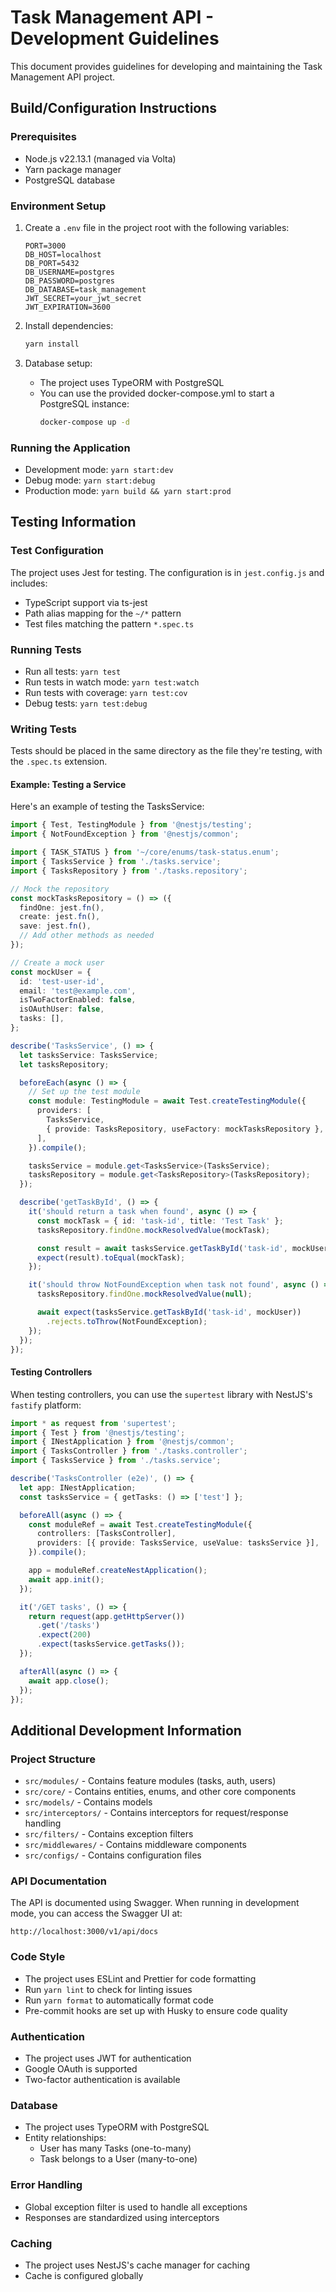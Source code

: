 # Task Management API - Development Guidelines

This document provides guidelines for developing and maintaining the Task Management API project.

## Build/Configuration Instructions

### Prerequisites

- Node.js v22.13.1 (managed via Volta)
- Yarn package manager
- PostgreSQL database

### Environment Setup

1. Create a `.env` file in the project root with the following variables:
   ```
   PORT=3000
   DB_HOST=localhost
   DB_PORT=5432
   DB_USERNAME=postgres
   DB_PASSWORD=postgres
   DB_DATABASE=task_management
   JWT_SECRET=your_jwt_secret
   JWT_EXPIRATION=3600
   ```

2. Install dependencies:
   ```bash
   yarn install
   ```

3. Database setup:
    - The project uses TypeORM with PostgreSQL
    - You can use the provided docker-compose.yml to start a PostgreSQL instance:
      ```bash
      docker-compose up -d
      ```

### Running the Application

- Development mode: `yarn start:dev`
- Debug mode: `yarn start:debug`
- Production mode: `yarn build && yarn start:prod`

## Testing Information

### Test Configuration

The project uses Jest for testing. The configuration is in `jest.config.js` and includes:

- TypeScript support via ts-jest
- Path alias mapping for the `~/*` pattern
- Test files matching the pattern `*.spec.ts`

### Running Tests

- Run all tests: `yarn test`
- Run tests in watch mode: `yarn test:watch`
- Run tests with coverage: `yarn test:cov`
- Debug tests: `yarn test:debug`

### Writing Tests

Tests should be placed in the same directory as the file they're testing, with the `.spec.ts` extension.

#### Example: Testing a Service

Here's an example of testing the TasksService:

```typescript
import { Test, TestingModule } from '@nestjs/testing';
import { NotFoundException } from '@nestjs/common';

import { TASK_STATUS } from '~/core/enums/task-status.enum';
import { TasksService } from './tasks.service';
import { TasksRepository } from './tasks.repository';

// Mock the repository
const mockTasksRepository = () => ({
  findOne: jest.fn(),
  create: jest.fn(),
  save: jest.fn(),
  // Add other methods as needed
});

// Create a mock user
const mockUser = {
  id: 'test-user-id',
  email: 'test@example.com',
  isTwoFactorEnabled: false,
  isOAuthUser: false,
  tasks: [],
};

describe('TasksService', () => {
  let tasksService: TasksService;
  let tasksRepository;

  beforeEach(async () => {
    // Set up the test module
    const module: TestingModule = await Test.createTestingModule({
      providers: [
        TasksService,
        { provide: TasksRepository, useFactory: mockTasksRepository },
      ],
    }).compile();

    tasksService = module.get<TasksService>(TasksService);
    tasksRepository = module.get<TasksRepository>(TasksRepository);
  });

  describe('getTaskById', () => {
    it('should return a task when found', async () => {
      const mockTask = { id: 'task-id', title: 'Test Task' };
      tasksRepository.findOne.mockResolvedValue(mockTask);

      const result = await tasksService.getTaskById('task-id', mockUser);
      expect(result).toEqual(mockTask);
    });

    it('should throw NotFoundException when task not found', async () => {
      tasksRepository.findOne.mockResolvedValue(null);

      await expect(tasksService.getTaskById('task-id', mockUser))
        .rejects.toThrow(NotFoundException);
    });
  });
});
```

#### Testing Controllers

When testing controllers, you can use the `supertest` library with NestJS's `fastify` platform:

```typescript
import * as request from 'supertest';
import { Test } from '@nestjs/testing';
import { INestApplication } from '@nestjs/common';
import { TasksController } from './tasks.controller';
import { TasksService } from './tasks.service';

describe('TasksController (e2e)', () => {
  let app: INestApplication;
  const tasksService = { getTasks: () => ['test'] };

  beforeAll(async () => {
    const moduleRef = await Test.createTestingModule({
      controllers: [TasksController],
      providers: [{ provide: TasksService, useValue: tasksService }],
    }).compile();

    app = moduleRef.createNestApplication();
    await app.init();
  });

  it('/GET tasks', () => {
    return request(app.getHttpServer())
      .get('/tasks')
      .expect(200)
      .expect(tasksService.getTasks());
  });

  afterAll(async () => {
    await app.close();
  });
});
```

## Additional Development Information

### Project Structure

- `src/modules/` - Contains feature modules (tasks, auth, users)
- `src/core/` - Contains entities, enums, and other core components
- `src/models/` - Contains models
- `src/interceptors/` - Contains interceptors for request/response handling
- `src/filters/` - Contains exception filters
- `src/middlewares/` - Contains middleware components
- `src/configs/` - Contains configuration files

### API Documentation

The API is documented using Swagger. When running in development mode, you can access the Swagger UI at:

```
http://localhost:3000/v1/api/docs
```

### Code Style

- The project uses ESLint and Prettier for code formatting
- Run `yarn lint` to check for linting issues
- Run `yarn format` to automatically format code
- Pre-commit hooks are set up with Husky to ensure code quality

### Authentication

- The project uses JWT for authentication
- Google OAuth is supported
- Two-factor authentication is available

### Database

- The project uses TypeORM with PostgreSQL
- Entity relationships:
    - User has many Tasks (one-to-many)
    - Task belongs to a User (many-to-one)

### Error Handling

- Global exception filter is used to handle all exceptions
- Responses are standardized using interceptors

### Caching

- The project uses NestJS's cache manager for caching
- Cache is configured globally

